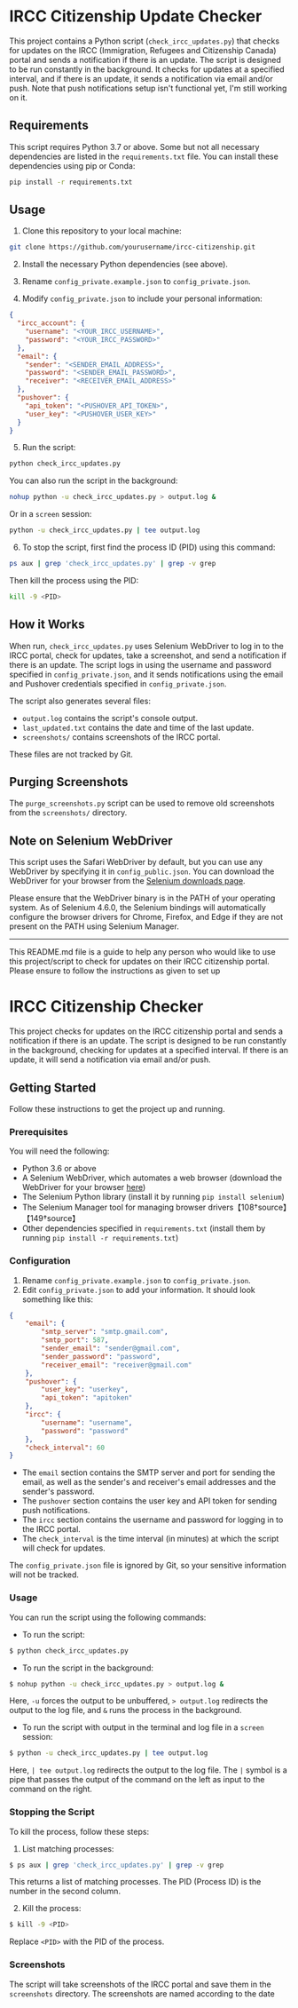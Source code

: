 # IRCC Citizenship Update Checker

This project contains a Python script (`check_ircc_updates.py`) that checks for updates on the IRCC (Immigration, Refugees and Citizenship Canada) portal and sends a notification if there is an update. The script is designed to be run constantly in the background. It checks for updates at a specified interval, and if there is an update, it sends a notification via email and/or push. Note that push notifications setup isn't functional yet, I'm still working on it.

## Requirements

This script requires Python 3.7 or above. Some but not all necessary dependencies are listed in the `requirements.txt` file. You can install these dependencies using pip or Conda:

```bash
pip install -r requirements.txt
```

## Usage

1. Clone this repository to your local machine:

```bash
git clone https://github.com/yourusername/ircc-citizenship.git
```

2. Install the necessary Python dependencies (see above).

3. Rename `config_private.example.json` to `config_private.json`.

4. Modify `config_private.json` to include your personal information:

```json
{
  "ircc_account": {
    "username": "<YOUR_IRCC_USERNAME>",
    "password": "<YOUR_IRCC_PASSWORD>"
  },
  "email": {
    "sender": "<SENDER_EMAIL_ADDRESS>",
    "password": "<SENDER_EMAIL_PASSWORD>",
    "receiver": "<RECEIVER_EMAIL_ADDRESS>"
  },
  "pushover": {
    "api_token": "<PUSHOVER_API_TOKEN>",
    "user_key": "<PUSHOVER_USER_KEY>"
  }
}
```

5. Run the script:

```bash
python check_ircc_updates.py
```

You can also run the script in the background:

```bash
nohup python -u check_ircc_updates.py > output.log &
```

Or in a `screen` session:

```bash
python -u check_ircc_updates.py | tee output.log
```

6. To stop the script, first find the process ID (PID) using this command:

```bash
ps aux | grep 'check_ircc_updates.py' | grep -v grep
```

Then kill the process using the PID:

```bash
kill -9 <PID>
```

## How it Works

When run, `check_ircc_updates.py` uses Selenium WebDriver to log in to the IRCC portal, check for updates, take a screenshot, and send a notification if there is an update. The script logs in using the username and password specified in `config_private.json`, and it sends notifications using the email and Pushover credentials specified in `config_private.json`.

The script also generates several files:

* `output.log` contains the script's console output.
* `last_updated.txt` contains the date and time of the last update.
* `screenshots/` contains screenshots of the IRCC portal.

These files are not tracked by Git.

## Purging Screenshots

The `purge_screenshots.py` script can be used to remove old screenshots from the `screenshots/` directory.

## Note on Selenium WebDriver

This script uses the Safari WebDriver by default, but you can use any WebDriver by specifying it in `config_public.json`. You can download the WebDriver for your browser from the [Selenium downloads page](https://www.selenium.dev/downloads/).

Please ensure that the WebDriver binary is in the PATH of your operating system. As of Selenium 4.6.0, the Selenium bindings will automatically configure the browser drivers for Chrome, Firefox, and Edge if they are not present on the PATH using Selenium Manager.

---

This README.md file is a guide to help any person who would like to use this project/script to check for updates on their IRCC citizenship portal. Please ensure to follow the instructions as given to set up

# IRCC Citizenship Checker

This project checks for updates on the IRCC citizenship portal and sends a notification if there is an update. The script is designed to be run constantly in the background, checking for updates at a specified interval. If there is an update, it will send a notification via email and/or push.

## Getting Started

Follow these instructions to get the project up and running.

### Prerequisites

You will need the following:

- Python 3.6 or above
- A Selenium WebDriver, which automates a web browser (download the WebDriver for your browser [here](https://www.selenium.dev/downloads/))
- The Selenium Python library (install it by running `pip install selenium`)
- The Selenium Manager tool for managing browser drivers【108†source】【149†source】
- Other dependencies specified in `requirements.txt` (install them by running `pip install -r requirements.txt`)

### Configuration

1. Rename `config_private.example.json` to `config_private.json`.
2. Edit `config_private.json` to add your information. It should look something like this:

```json
{
    "email": {
        "smtp_server": "smtp.gmail.com",
        "smtp_port": 587,
        "sender_email": "sender@gmail.com",
        "sender_password": "password",
        "receiver_email": "receiver@gmail.com"
    },
    "pushover": {
        "user_key": "userkey",
        "api_token": "apitoken"
    },
    "ircc": {
        "username": "username",
        "password": "password"
    },
    "check_interval": 60
}
```

- The `email` section contains the SMTP server and port for sending the email, as well as the sender's and receiver's email addresses and the sender's password.
- The `pushover` section contains the user key and API token for sending push notifications.
- The `ircc` section contains the username and password for logging in to the IRCC portal.
- The `check_interval` is the time interval (in minutes) at which the script will check for updates.

The `config_private.json` file is ignored by Git, so your sensitive information will not be tracked.

### Usage

You can run the script using the following commands:

- To run the script:

```bash
$ python check_ircc_updates.py
```

- To run the script in the background:

```bash
$ nohup python -u check_ircc_updates.py > output.log &
```

Here, `-u` forces the output to be unbuffered, `> output.log` redirects the output to the log file, and `&` runs the process in the background.

- To run the script with output in the terminal and log file in a `screen` session:

```bash
$ python -u check_ircc_updates.py | tee output.log
```

Here, `| tee output.log` redirects the output to the log file. The `|` symbol is a pipe that passes the output of the command on the left as input to the command on the right.

### Stopping the Script

To kill the process, follow these steps:

1. List matching processes:

```bash
$ ps aux | grep 'check_ircc_updates.py' | grep -v grep
```

This returns a list of matching processes. The PID (Process ID) is the number in the second column.

2. Kill the process:

```bash
$ kill -9 <PID>
```

Replace `<PID>` with the PID of the process.

### Screenshots

The script will take screenshots of the IRCC portal and save them in the `screenshots` directory. The screenshots are named according to the date